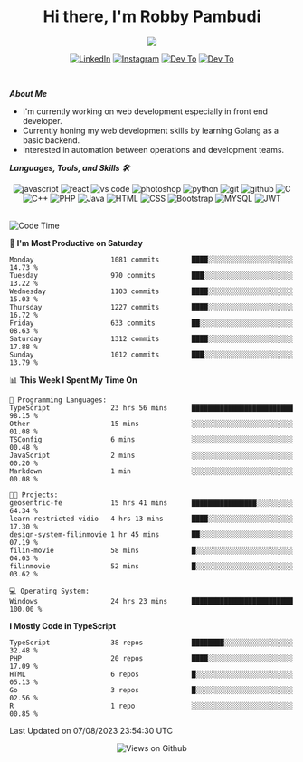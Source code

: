 <div align="center">
   <h1>Hi there, I'm Robby Pambudi </h1>

<img src="https://pronoun.cyou/x/y?subject=He&object=Him&height=20"> 
</div>

<p align='center'>
   <a href="https://www.linkedin.com/in/robbypambudi" target="_blank"><img src="https://img.shields.io/badge/LinkedIn-0077B5?style=for-the-badge&logo=linkedin&logoColor=white" alt="LinkedIn"></a>
   <a href="https://www.instagram.com/robbypambudi" target="_blank"><img src="https://img.shields.io/badge/Instagram-E4405F?style=for-the-badge&logo=instagram&logoColor=white" alt="Instagram"></a>
   <a href="https://dev.to/robbypambudi" target="_blank"><img src="https://img.shields.io/badge/dev.to-0A0A0A?style=for-the-badge&logo=dev.to&logoColor=white" alt="Dev To"></a>
   <a href="https://www.facebook.com/robbyulungpambudi" target="_blank"><img src="https://img.shields.io/badge/Facebook-1877F2?style=for-the-badge&logo=facebook&logoColor=white" alt="Dev To"></a>

</p> <p>
<br>
   
***About Me***
   
- I'm currently working on web development especially in front end developer.
- Currently honing my web development skills by learning Golang as a basic backend.
- Interested in automation between operations and development teams.
 
   
***Languages, Tools, and Skills 🛠***

   <div align="center">
   <img src="https://img.shields.io/badge/JavaScript-F7DF1E?style=for-the-badge&logo=javascript&logoColor=black" alt="javascript" />
      <img src="https://img.shields.io/badge/React-61DAFB?style=for-the-badge&logo=react&logoColor=black" alt="react" />
      <img src="https://img.shields.io/badge/vs%20code-007ACC?style=for-the-badge&logo=visual%20studio%20code&logoColor=white" alt="vs code" />
      <img src="https://img.shields.io/badge/adobe%20photoshop-31A8FF?style=for-the-badge&logo=adobe%20photoshop&logoColor=white" alt="photoshop" />
      <img src="https://img.shields.io/badge/python-3776AB?style=for-the-badge&logo=python&logoColor=white" alt="python" />
      <img src="https://img.shields.io/badge/Git-F05032?style=for-the-badge&logo=git&logoColor=white" alt="git" />
      <img src="https://img.shields.io/badge/GitHub-100000?style=for-the-badge&logo=github&logoColor=white" alt="github" />
      <img src="https://img.shields.io/badge/c-%2300599C.svg?style=for-the-badge&logo=c&logoColor=white" alt="C" />
      <img src="https://img.shields.io/badge/c++-%2300599C.svg?style=for-the-badge&logo=c%2B%2B&logoColor=white" alt="C++" />   
      <img src="https://img.shields.io/badge/PHP-777BB4?style=for-the-badge&logo=php&logoColor=white" alt="PHP" />
      <img src="https://img.shields.io/badge/Java-ED8B00?style=for-the-badge&logo=java&logoColor=white" alt="Java"/>
      <img src="https://img.shields.io/badge/HTML5-E34F26?style=for-the-badge&logo=html5&logoColor=white" alt="HTML" />
      <img src="https://img.shields.io/badge/CSS-239120?&style=for-the-badge&logo=css3&logoColor=white" alt ="CSS" />
      <img src="https://img.shields.io/badge/Bootstrap-563D7C?style=for-the-badge&logo=bootstrap&logoColor=white" alt="Bootstrap" />
      <img src="https://img.shields.io/badge/MySQL-00000F?style=for-the-badge&logo=mysql&logoColor=white" alt="MYSQL" />
      <img src="https://img.shields.io/badge/json%20web%20tokens-323330?style=for-the-badge&logo=json-web-tokens&logoColor=pink" alt="JWT" />
      
   </div><br>
   
<!--START_SECTION:waka-->
![Code Time](http://img.shields.io/badge/Code%20Time-957%20hrs%2019%20mins-blue)

📅 **I'm Most Productive on Saturday** 

```text
Monday                   1081 commits        ████░░░░░░░░░░░░░░░░░░░░░   14.73 % 
Tuesday                  970 commits         ███░░░░░░░░░░░░░░░░░░░░░░   13.22 % 
Wednesday                1103 commits        ████░░░░░░░░░░░░░░░░░░░░░   15.03 % 
Thursday                 1227 commits        ████░░░░░░░░░░░░░░░░░░░░░   16.72 % 
Friday                   633 commits         ██░░░░░░░░░░░░░░░░░░░░░░░   08.63 % 
Saturday                 1312 commits        ████░░░░░░░░░░░░░░░░░░░░░   17.88 % 
Sunday                   1012 commits        ███░░░░░░░░░░░░░░░░░░░░░░   13.79 % 
```


📊 **This Week I Spent My Time On** 

```text
💬 Programming Languages: 
TypeScript               23 hrs 56 mins      █████████████████████████   98.15 % 
Other                    15 mins             ░░░░░░░░░░░░░░░░░░░░░░░░░   01.08 % 
TSConfig                 6 mins              ░░░░░░░░░░░░░░░░░░░░░░░░░   00.48 % 
JavaScript               2 mins              ░░░░░░░░░░░░░░░░░░░░░░░░░   00.20 % 
Markdown                 1 min               ░░░░░░░░░░░░░░░░░░░░░░░░░   00.08 % 

🐱‍💻 Projects: 
geosentric-fe            15 hrs 41 mins      ████████████████░░░░░░░░░   64.34 % 
learn-restricted-vidio   4 hrs 13 mins       ████░░░░░░░░░░░░░░░░░░░░░   17.30 % 
design-system-filinmovie 1 hr 45 mins        ██░░░░░░░░░░░░░░░░░░░░░░░   07.19 % 
filin-movie              58 mins             █░░░░░░░░░░░░░░░░░░░░░░░░   04.03 % 
filinmovie               52 mins             █░░░░░░░░░░░░░░░░░░░░░░░░   03.62 % 

💻 Operating System: 
Windows                  24 hrs 23 mins      █████████████████████████   100.00 % 
```

**I Mostly Code in TypeScript** 

```text
TypeScript               38 repos            ████████░░░░░░░░░░░░░░░░░   32.48 % 
PHP                      20 repos            ████░░░░░░░░░░░░░░░░░░░░░   17.09 % 
HTML                     6 repos             █░░░░░░░░░░░░░░░░░░░░░░░░   05.13 % 
Go                       3 repos             █░░░░░░░░░░░░░░░░░░░░░░░░   02.56 % 
R                        1 repo              ░░░░░░░░░░░░░░░░░░░░░░░░░   00.85 % 
```




 Last Updated on 07/08/2023 23:54:30 UTC
<!--END_SECTION:waka-->

<div align="center">
<img src="https://komarev.com/ghpvc/?username=robbypambudi&color=green" alt="Views on Github" />
</div>

